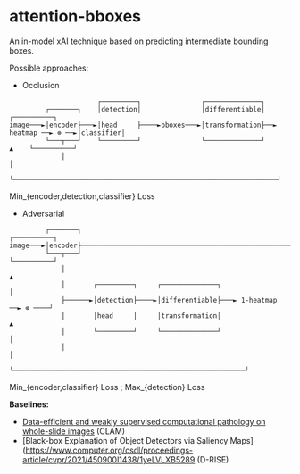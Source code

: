 # attention-bboxes
An in-model xAI technique based on predicting intermediate bounding boxes.

Possible approaches:

* Occlusion
```
                      ┌─────────┐               ┌──────────────┐                                 
         ┌───────┐    │detection│               │differentiable│                     ┌──────────┐
image───►│encoder├───►│head     ├────►bboxes───►│transformation├──► heatmap ──► ⊗ ──►│classifier│
         └───┬───┘    └─────────┘               └──────────────┘                ▲    └──────────┘
             │                                                                  │                
             └──────────────────────────────────────────────────────────────────┘                
```

Min_{encoder,detection,classifier} Loss

* Adversarial
```
         ┌───────┐                                                      ┌──────────┐
image───►│encoder├─────────────────────────────────────────────────────►│classifier│
         └───┬───┘                                                      └──────────┘
             │                                                                ▲     
             │       ┌─────────┐     ┌──────────────┐                         │     
             ├──────►│detection├────►│differentiable├───► 1-heatmap ──► ⊗ ────┘     
             │       │head     │     │transformation│                   ▲           
             │       └─────────┘     └──────────────┘                   │           
             │                                                          │           
             └──────────────────────────────────────────────────────────┘           
```

Min_{encoder,classifier} Loss ; Max_{detection} Loss

**Baselines:**
* [Data-efficient and weakly supervised computational pathology on whole-slide images](https://www.nature.com/articles/s41551-020-00682-w) (CLAM)
* [Black-box Explanation of Object Detectors via Saliency Maps](https://www.computer.org/csdl/proceedings-article/cvpr/2021/450900l1438/1yeLVLXB5289 (D-RISE)
